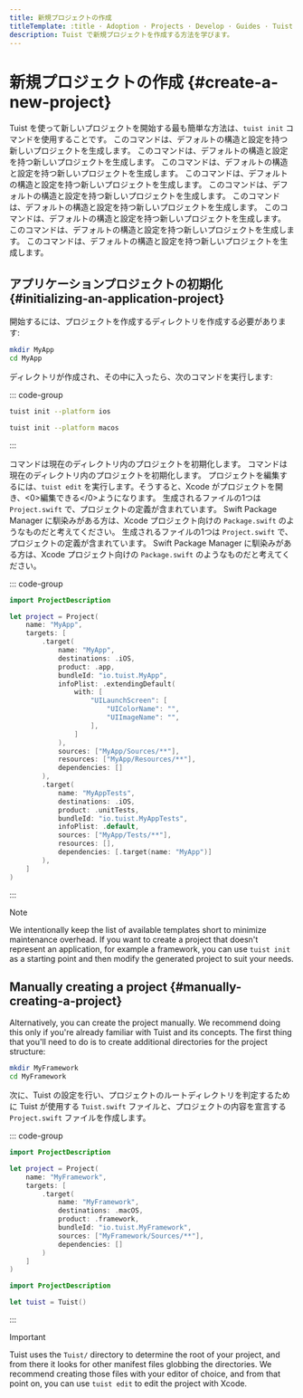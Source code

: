 ```yaml
---
title: 新規プロジェクトの作成
titleTemplate: :title · Adoption · Projects · Develop · Guides · Tuist
description: Tuist で新規プロジェクトを作成する方法を学びます。
---
```


# 新規プロジェクトの作成 {#create-a-new-project}

Tuist を使って新しいプロジェクトを開始する最も簡単な方法は、`tuist init` コマンドを使用することです。 このコマンドは、デフォルトの構造と設定を持つ新しいプロジェクトを生成します。 このコマンドは、デフォルトの構造と設定を持つ新しいプロジェクトを生成します。 このコマンドは、デフォルトの構造と設定を持つ新しいプロジェクトを生成します。 このコマンドは、デフォルトの構造と設定を持つ新しいプロジェクトを生成します。 このコマンドは、デフォルトの構造と設定を持つ新しいプロジェクトを生成します。 このコマンドは、デフォルトの構造と設定を持つ新しいプロジェクトを生成します。 このコマンドは、デフォルトの構造と設定を持つ新しいプロジェクトを生成します。 このコマンドは、デフォルトの構造と設定を持つ新しいプロジェクトを生成します。 このコマンドは、デフォルトの構造と設定を持つ新しいプロジェクトを生成します。

## アプリケーションプロジェクトの初期化 {#initializing-an-application-project}

開始するには、プロジェクトを作成するディレクトリを作成する必要があります:

```bash
mkdir MyApp
cd MyApp
```

ディレクトリが作成され、その中に入ったら、次のコマンドを実行します:

::: code-group

```bash [iOS project]
tuist init --platform ios
```

```bash [macOS project]
tuist init --platform macos
```

:::

コマンドは現在のディレクトリ内のプロジェクトを初期化します。 コマンドは現在のディレクトリ内のプロジェクトを初期化します。 プロジェクトを編集するには、`tuist edit` を実行します。そうすると、Xcode がプロジェクトを開き、<0>編集できる</0>ようになります。 生成されるファイルの1つは `Project.swift` で、プロジェクトの定義が含まれています。 Swift Package Manager に馴染みがある方は、Xcode プロジェクト向けの `Package.swift` のようなものだと考えてください。 生成されるファイルの1つは `Project.swift` で、プロジェクトの定義が含まれています。 Swift Package Manager に馴染みがある方は、Xcode プロジェクト向けの `Package.swift` のようなものだと考えてください。

::: code-group

```swift [Project.swift]
import ProjectDescription

let project = Project(
    name: "MyApp",
    targets: [
        .target(
            name: "MyApp",
            destinations: .iOS,
            product: .app,
            bundleId: "io.tuist.MyApp",
            infoPlist: .extendingDefault(
                with: [
                    "UILaunchScreen": [
                        "UIColorName": "",
                        "UIImageName": "",
                    ],
                ]
            ),
            sources: ["MyApp/Sources/**"],
            resources: ["MyApp/Resources/**"],
            dependencies: []
        ),
        .target(
            name: "MyAppTests",
            destinations: .iOS,
            product: .unitTests,
            bundleId: "io.tuist.MyAppTests",
            infoPlist: .default,
            sources: ["MyApp/Tests/**"],
            resources: [],
            dependencies: [.target(name: "MyApp")]
        ),
    ]
)
```

:::

> [!NOTE]
> We intentionally keep the list of available templates short to minimize maintenance overhead. If you want to create a project that doesn't represent an application, for example a framework, you can use `tuist init` as a starting point and then modify the generated project to suit your needs.

## Manually creating a project {#manually-creating-a-project}

Alternatively, you can create the project manually. We recommend doing this only if you're already familiar with Tuist and its concepts. The first thing that you'll need to do is to create additional directories for the project structure:

```bash
mkdir MyFramework
cd MyFramework
```

次に、Tuist の設定を行い、プロジェクトのルートディレクトリを判定するために Tuist が使用する `Tuist.swift` ファイルと、プロジェクトの内容を宣言する `Project.swift` ファイルを作成します。

::: code-group

```swift [Project.swift]
import ProjectDescription

let project = Project(
    name: "MyFramework",
    targets: [
        .target(
            name: "MyFramework",
            destinations: .macOS,
            product: .framework,
            bundleId: "io.tuist.MyFramework",
            sources: ["MyFramework/Sources/**"],
            dependencies: []
        )
    ]
)
```

```swift [Tuist.swift]
import ProjectDescription

let tuist = Tuist()
```

:::

> [!IMPORTANT]
> Tuist uses the `Tuist/` directory to determine the root of your project, and from there it looks for other manifest files globbing the directories. We recommend creating those files with your editor of choice, and from that point on, you can use `tuist edit` to edit the project with Xcode.
